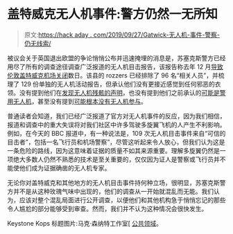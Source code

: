 # 盖特威克无人机事件:警方仍然一无所知

> 原文:[https://hack aday . com/2019/09/27/Gatwick-无人机-事件-警察-仍无线索/](https://hackaday.com/2019/09/27/gatwick-drone-incident-police-still-clueless/)

被议会关于英国退出欧盟的争论悄悄公布并迅速掩埋的消息是，苏塞克斯警方已经用尽了所有的调查途径调查广泛报道的无人机目击报告，该报告称去年 12 月[导致伦敦盖特威克机场关闭](https://hackaday.com/2018/12/26/ooops-did-we-just-close-an-airport-over-a-ufo-sighting/)数日。该县的 rozzers 已经排除了 96 名“相关人员”，并梳理了 129 份单独的无人机活动报告，但承认他们没有更接近感觉到任何邪恶的衣领。没有提到他们在[发现无人机残骸的声明](https://www.mirror.co.uk/news/uk-news/breaking-damaged-drone-found-gatwick-13771520)，也没有提到他们之前承认的[可能是警用无人机](https://www.standard.co.uk/news/uk/gatwick-drone-latest-devices-found-near-airport-ruled-out-of-involvement-with-christmas-flight-a4026791.html)，甚至没有提到[可能根本没有无人机参与](https://www.standard.co.uk/news/uk/gatwick-drone-latest-police-say-it-is-a-possibility-there-was-never-a-drone-a4024626.html)。

普通读者会知道，我们已经广泛报道了官方对无人机事件的反应，因为我们相信，报道和调查中的重大失误将对我们社区中许多驾驶多旋翼飞机的人产生不利影响。例如，在今天的 BBC 报道中，有一种说法是，109 次无人机目击事件来自“可信的目击者”，包括一名飞行员和机场警察”，尽管这听起来令人放心，但我们认为这是一条危险的路线，因为这意味着证据的质量不如其来源重要。理解多旋翼仍然是一项绝大多数人仍然不熟悉的技术是至关重要的，仅仅因为证人是警察或飞行员并不能使他们成为证据确凿的无人机专家。

无论你对盖特威克和其他地方的无人机目击事件持何种立场，很明显，苏塞克斯警方并不是从这种玫瑰气味中出现的，他们的调查从一开始就混乱而无能。我们认为，应该对整个混乱局面进行公开调查，以便他们和其他机构急于悄悄忘记的那些令人尴尬的部分能够受到审查。然而，我们并不认为这种情况会很快发生。

Keystone Kops 标题图片:马克·森纳特工作室[ [公共领域](https://commons.wikimedia.org/wiki/File:KeystoneKops.jpg)。